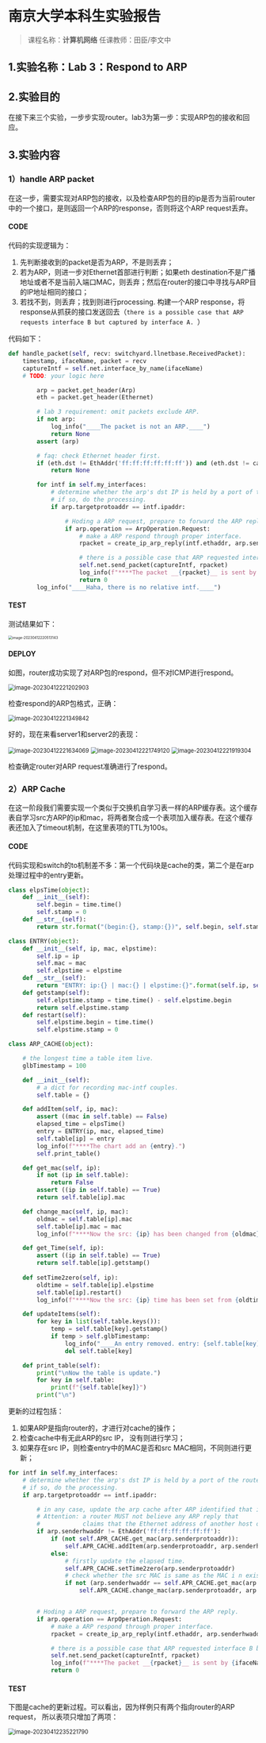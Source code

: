 # 南京大学本科生实验报告

> 课程名称：**计算机网络**           任课教师：田臣/李文中         

## 1.实验名称：Lab 3：Respond to ARP

## 2.实验目的

在接下来三个实验，一步步实现router。lab3为第一步：实现ARP包的接收和回应。

## 3.实验内容

### 1）handle ARP packet

在这一步，需要实现对ARP包的接收，以及检查ARP包的目的ip是否为当前router中的一个接口，是则返回一个ARP的response，否则将这个ARP request丢弃。

#### CODE

代码的实现逻辑为：

1. 先判断接收到的packet是否为ARP，不是则丢弃；
2. 若为ARP，则进一步对Ethernet首部进行判断；如果eth destination不是广播地址或者不是当前入端口MAC，则丢弃；然后在router的接口中寻找与ARP目的IP地址相同的接口；
3. 若找不到，则丢弃；找到则进行processing. 构建一个ARP response，将response从抓获的接口发送回去（`there is a possible case that ARP requests interface B but captured by interface A. `）

代码如下：

```py
def handle_packet(self, recv: switchyard.llnetbase.ReceivedPacket):
    timestamp, ifaceName, packet = recv
    captureIntf = self.net.interface_by_name(ifaceName)
    # TODO: your logic here

        arp = packet.get_header(Arp)
        eth = packet.get_header(Ethernet)

        # lab 3 requirement: omit packets exclude ARP.
        if not arp:
            log_info("____The packet is not an ARP.____")
            return None
        assert (arp)

        # faq: check Ethernet header first.
        if (eth.dst != EthAddr('ff:ff:ff:ff:ff:ff')) and (eth.dst != captureIntf.ethaddr):
            return None

        for intf in self.my_interfaces:
            # determine whether the arp's dst IP is held by a port of the router.
            # if so, do the processing. 
            if arp.targetprotoaddr == intf.ipaddr:

                # Hoding a ARP request, prepare to forward the ARP reply.
                if arp.operation == ArpOperation.Request: 
                    # make a ARP respond through proper interface.
                    rpacket = create_ip_arp_reply(intf.ethaddr, arp.senderhwaddr, arp.targetprotoaddr, arp.senderprotoaddr)

                    # there is a possible case that ARP requested interface B but captured by interface A. 
                    self.net.send_packet(captureIntf, rpacket)
                    log_info(f"****The packet __{rpacket}__ is sent by {ifaceName}.")
                    return 0
        log_info("____Haha, there is no relative intf.____")
```

#### **TEST**

测试结果如下：

<img src="C:/Users/11342/AppData/Roaming/Typora/typora-user-images/image-20230412220513143.png" alt="image-20230412220513143" style="zoom:50%;" />

#### DEPLOY

如图，router成功实现了对ARP包的respond，但不对ICMP进行respond。

<img src="C:/Users/11342/AppData/Roaming/Typora/typora-user-images/image-20230412221202903.png" alt="image-20230412221202903" style="zoom:80%;" />

检查respond的ARP包格式，正确：

<img src="C:/Users/11342/AppData/Roaming/Typora/typora-user-images/image-20230412221349842.png" alt="image-20230412221349842" style="zoom:80%;" />

好的，现在来看server1和server2的表现：

<img src="C:/Users/11342/AppData/Roaming/Typora/typora-user-images/image-20230412221634069.png" alt="image-20230412221634069" style="zoom:80%;" />

<img src="C:/Users/11342/AppData/Roaming/Typora/typora-user-images/image-20230412221749120.png" alt="image-20230412221749120" style="zoom:80%;" />

<img src="C:/Users/11342/AppData/Roaming/Typora/typora-user-images/image-20230412221919304.png" alt="image-20230412221919304" style="zoom:80%;" />

检查确定router对ARP request准确进行了respond。

### 2）ARP Cache

在这一阶段我们需要实现一个类似于交换机自学习表一样的ARP缓存表。这个缓存表自学习src方ARP的ip和mac，将两者聚合成一个表项加入缓存表。在这个缓存表还加入了timeout机制，在这里表项的TTL为100s。

#### CODE

代码实现和switch的to机制差不多：第一个代码块是cache的类，第二个是在arp处理过程中的entry更新。

```py
class elpsTime(object):
    def __init__(self):
        self.begin = time.time()
        self.stamp = 0    
    def __str__(self):
        return str.format("(begin:{}, stamp:{})", self.begin, self.stamp)

class ENTRY(object):
    def __init__(self, ip, mac, elpstime):
        self.ip = ip
        self.mac = mac
        self.elpstime = elpstime
    def __str__(self):
        return "ENTRY: ip:{} | mac:{} | elpstime:{}".format(self.ip, self.mac, self.elpstime)
    def getstamp(self):
        self.elpstime.stamp = time.time() - self.elpstime.begin
        return self.elpstime.stamp
    def restart(self):
        self.elpstime.begin = time.time()
        self.elpstime.stamp = 0

class ARP_CACHE(object):

    # the longest time a table item live.
    glbTimestamp = 100

    def __init__(self):
        # a dict for recording mac-intf couples.
        self.table = {}

    def addItem(self, ip, mac):
        assert ((mac in self.table) == False)
        elapsed_time = elpsTime()
        entry = ENTRY(ip, mac, elapsed_time)
        self.table[ip] = entry
        log_info(f"****The chart add an {entry}.")
        self.print_table()

    def get_mac(self, ip):
        if not (ip in self.table):
            return False
        assert ((ip in self.table) == True)
        return self.table[ip].mac

    def change_mac(self, ip, mac):
        oldmac = self.table[ip].mac
        self.table[ip].mac = mac
        log_info(f"****Now the src: {ip} has been changed from {oldmac} into {mac}.")

    def get_Time(self, ip):
        assert ((ip in self.table) == True)
        return self.table[ip].getstamp()
    
    def setTime2zero(self, ip):
        oldtime = self.table[ip].elpstime
        self.table[ip].restart()
        log_info(f"****Now the src: {ip} time has been set from {oldtime} into {self.table[ip].elpstime}.")

    def updateItems(self):
        for key in list(self.table.keys()):
            temp = self.table[key].getstamp()
            if temp > self.glbTimestamp:
                log_info("____An entry removed. entry: {self.table[key]}____")
                del self.table[key]

    def print_table(self):
        print("\nNow the table is update.")
        for key in self.table:
            print(f"{self.table[key]}")
        print("\n")
```

更新的过程包括：

1. 如果ARP是指向router的，才进行对cache的操作；
2. 检查cache中有无此ARP的src IP， 没有则进行学习；
3. 如果存在src IP，则检查entry中的MAC是否和src MAC相同，不同则进行更新；

```py
for intf in self.my_interfaces:
    # determine whether the arp's dst IP is held by a port of the router.
    # if so, do the processing. 
    if arp.targetprotoaddr == intf.ipaddr:

        # in any case, update the arp cache after ARP identified that is dested to router.
        # Attention: a router MUST not believe any ARP reply that 
        #            claims that the Ethernet address of another host or router is a broadcast address.
        if arp.senderhwaddr != EthAddr('ff:ff:ff:ff:ff:ff'):
            if (not self.APR_CACHE.get_mac(arp.senderprotoaddr)):
                self.APR_CACHE.addItem(arp.senderprotoaddr, arp.senderhwaddr)
            else:
                # firstly update the elapsed time.
                self.APR_CACHE.setTime2zero(arp.senderprotoaddr)
                # check whether the src MAC is same as the MAC i n existed entry.
                if not (arp.senderhwaddr == self.APR_CACHE.get_mac(arp.senderprotoaddr)):
                    self.APR_CACHE.change_mac(arp.senderprotoaddr, arp.senderhwaddr)


        # Hoding a ARP request, prepare to forward the ARP reply.
        if arp.operation == ArpOperation.Request: 
            # make a ARP respond through proper interface.
            rpacket = create_ip_arp_reply(intf.ethaddr, arp.senderhwaddr, arp.targetprotoaddr, arp.senderprotoaddr)

            # there is a possible case that ARP requested interface B but captured by interface A. 
            self.net.send_packet(captureIntf, rpacket)
            log_info(f"****The packet __{rpacket}__ is sent by {ifaceName}.")
            return 0
```



#### TEST

下图是cache的更新过程。可以看出，因为样例只有两个指向router的ARP request， 所以表项只增加了两项：

<img src="C:/Users/11342/AppData/Roaming/Typora/typora-user-images/image-20230412235221790.png" alt="image-20230412235221790" style="zoom:80%;" />